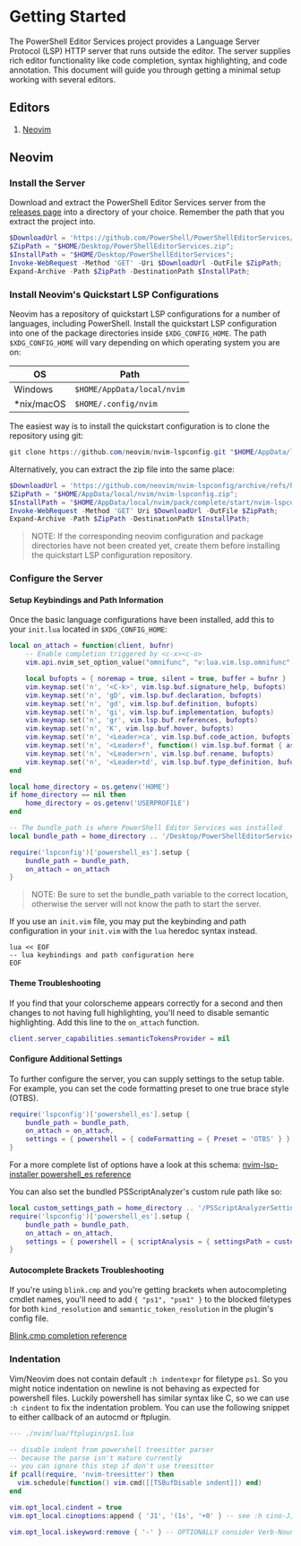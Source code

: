 # Getting Started
The PowerShell Editor Services project provides a Language Server Protocol (LSP)
HTTP server that runs outside the editor.  The server supplies rich editor
functionality like code completion, syntax highlighting, and code annotation.
This document will guide you through getting a minimal setup working with
several editors.

## Editors
1. [Neovim](#neovim)

## Neovim

### Install the Server
Download and extract the PowerShell Editor Services server from the
[releases page](https://github.com/PowerShell/PowerShellEditorServices/releases)
into a directory of your choice.  Remember the path that you extract the
project into.
```powershell
$DownloadUrl = 'https://github.com/PowerShell/PowerShellEditorServices/releases/latest/download/PowerShellEditorServices.zip';
$ZipPath = "$HOME/Desktop/PowerShellEditorServices.zip";
$InstallPath = "$HOME/Desktop/PowerShellEditorServices";
Invoke-WebRequest -Method 'GET' -Uri $DownloadUrl -OutFile $ZipPath;
Expand-Archive -Path $ZipPath -DestinationPath $InstallPath;
```

### Install Neovim's Quickstart LSP Configurations
Neovim has a repository of quickstart LSP configurations for a number of
languages, including PowerShell.  Install the quickstart LSP configuration into
one of the package directories inside `$XDG_CONFIG_HOME`.  The path
`$XDG_CONFIG_HOME` will vary depending on which operating system you are on:

| OS         | Path                       |
| ---------- | -------------------------- |
| Windows    | `$HOME/AppData/local/nvim` |
| *nix/macOS | `$HOME/.config/nvim`       |

The easiest way is to install the quickstart configuration is to clone the
repository using git:
```powershell
git clone https://github.com/neovim/nvim-lspconfig.git "$HOME/AppData/local/nvim/pack/complete/start/nvim-lspconfig"
```

Alternatively, you can extract the zip file into the same place:
```powershell
$DownloadUrl = 'https://github.com/neovim/nvim-lspconfig/archive/refs/heads/master.zip';
$ZipPath = "$HOME/AppData/local/nvim/nvim-lspconfig.zip";
$InstallPath = "$HOME/AppData/local/nvim/pack/complete/start/nvim-lspconfig";
Invoke-WebRequest -Method 'GET' Uri $DownloadUrl -OutFile $ZipPath;
Expand-Archive -Path $ZipPath -DestinationPath $InstallPath;
```

> NOTE: If the corresponding neovim configuration and package directories have
> not been created yet, create them before installing the quickstart LSP
> configuration repository.

### Configure the Server

#### Setup Keybindings and Path Information
Once the basic language configurations have been installed, add this to your
`init.lua` located in `$XDG_CONFIG_HOME`:
```lua
local on_attach = function(client, bufnr)
	-- Enable completion triggered by <c-x><c-o>
	vim.api.nvim_set_option_value("omnifunc", "v:lua.vim.lsp.omnifunc", { buf = bufnr })

	local bufopts = { noremap = true, silent = true, buffer = bufnr }
	vim.keymap.set('n', '<C-k>', vim.lsp.buf.signature_help, bufopts)
	vim.keymap.set('n', 'gD', vim.lsp.buf.declaration, bufopts)
	vim.keymap.set('n', 'gd', vim.lsp.buf.definition, bufopts)
	vim.keymap.set('n', 'gi', vim.lsp.buf.implementation, bufopts)
	vim.keymap.set('n', 'gr', vim.lsp.buf.references, bufopts)
	vim.keymap.set('n', 'K', vim.lsp.buf.hover, bufopts)
	vim.keymap.set('n', '<Leader>ca', vim.lsp.buf.code_action, bufopts)
	vim.keymap.set('n', '<Leader>f', function() vim.lsp.buf.format { async = true } end, bufopts)
	vim.keymap.set('n', '<Leader>rn', vim.lsp.buf.rename, bufopts)
	vim.keymap.set('n', '<Leader>td', vim.lsp.buf.type_definition, bufopts)
end

local home_directory = os.getenv('HOME')
if home_directory == nil then
    home_directory = os.getenv('USERPROFILE')
end

-- The bundle_path is where PowerShell Editor Services was installed
local bundle_path = home_directory .. '/Desktop/PowerShellEditorServices'

require('lspconfig')['powershell_es'].setup {
	bundle_path = bundle_path,
	on_attach = on_attach
}
```

> NOTE: Be sure to set the bundle_path variable to the correct location,
> otherwise the server will not know the path to start the server.

If you use an `init.vim` file, you may put the keybinding and path configuration
in your `init.vim` with the `lua` heredoc syntax instead.
```vim
lua << EOF
-- lua keybindings and path configuration here
EOF
```

#### Theme Troubleshooting
If you find that your colorscheme appears correctly for a second and then 
changes to not having full highlighting, you'll need to disable semantic 
highlighting. 
Add this line to the `on_attach` function.
```lua
client.server_capabilities.semanticTokensProvider = nil
```

#### Configure Additional Settings
To further configure the server, you can supply settings to the setup table.
For example, you can set the code formatting preset to one true brace style
(OTBS).
```lua
require('lspconfig')['powershell_es'].setup {
	bundle_path = bundle_path,
	on_attach = on_attach,
	settings = { powershell = { codeFormatting = { Preset = 'OTBS' } } }
}
```
For a more complete list of options have a look at this schema: 
[nvim-lsp-installer powershell_es reference](https://github.com/williamboman/nvim-lsp-installer/blob/main/lua/nvim-lsp-installer/_generated/schemas/powershell_es.lua)

You can also set the bundled PSScriptAnalyzer's custom rule path like so:
```lua
local custom_settings_path = home_directory .. '/PSScriptAnalyzerSettings.psd1'
require('lspconfig')['powershell_es'].setup {
	bundle_path = bundle_path,
	on_attach = on_attach,
	settings = { powershell = { scriptAnalysis = { settingsPath = custom_settings_path } } }
}
```

#### Autocomplete Brackets Troubleshooting
If you're using `blink.cmp` and you're getting brackets when autocompleting 
cmdlet names, you'll need to add `{ "ps1", "psm1" }` to the blocked filetypes 
for both `kind_resolution` and `semantic_token_resolution` in the plugin's 
config file.

[Blink.cmp completion reference](https://cmp.saghen.dev/configuration/reference#completion-accept)

### Indentation

Vim/Neovim does not contain default `:h indentexpr` for filetype `ps1`.
So you might notice indentation on newline is not behaving as expected for powershell files.
Luckily powershell has similar syntax like C, so we can use `:h cindent` to fix the indentation problem.
You can use the following snippet to either callback of an autocmd or ftplugin.

```lua
--- ./nvim/lua/ftplugin/ps1.lua

-- disable indent from powershell treesitter parser
-- because the parse isn't mature currently
-- you can ignore this step if don't use treesitter
if pcall(require, 'nvim-treesitter') then
  vim.schedule(function() vim.cmd([[TSBufDisable indent]]) end)
end

vim.opt_local.cindent = true
vim.opt_local.cinoptions:append { 'J1', '(1s', '+0' } -- see :h cino-J, cino-(, cino-+

vim.opt_local.iskeyword:remove { '-' } -- OPTIONALLY consider Verb-Noun as a whole word
```
